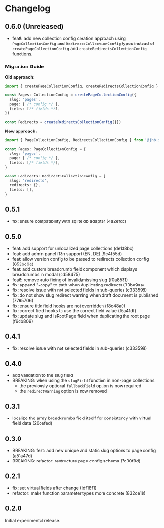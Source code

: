# Changelog

## 0.6.0 (Unreleased)

- feat!: add new collection config creation approach using `PageCollectionConfig` and `RedirectsCollectionConfig` types instead of `createPageCollectionConfig` and `createRedirectsCollectionConfig` functions.

### Migration Guide

**Old approach:**
```ts
import { createPageCollectionConfig, createRedirectsCollectionConfig } from '@jhb.software/payload-pages-plugin'

const Pages: CollectionConfig = createPageCollectionConfig({
  slug: 'pages',
  page: { /* config */ },
  fields: [/* fields */],
})

const Redirects = createRedirectsCollectionConfig({})
```

**New approach:**
```ts
import { PageCollectionConfig, RedirectsCollectionConfig } from '@jhb.software/payload-pages-plugin'

const Pages: PageCollectionConfig = {
  slug: 'pages',
  page: { /* config */ },
  fields: [/* fields */],
}

const Redirects: RedirectsCollectionConfig = {
  slug: 'redirects',
  redirects: {},
  fields: [],
}
```

## 0.5.1

- fix: ensure compatibility with sqlite db adapter (4a2efdc)

## 0.5.0

- feat: add support for unlocalized page collections (de138bc)
- feat: add admin panel i18n support (EN, DE) (9c4f55d)
- feat: allow version config to be passed to redirects collection config (652bc9e)
- feat: add custom breadcrumb field component which displays breadcrumbs in modal (cd58475)
- feat!: remove auto fixing of invalid/missing slug (f0a8531)
- fix: append "-copy" to path when duplicating redirects (33be9aa)
- fix: resolve issue with not selected fields in sub-queries (c333598)
- fix: do not show slug redirect warning when draft document is published (7765706) 
- fix: ensure title field hooks are not overridden (f8c48a0)
- fix: correct field hooks to use the correct field value (f6a41df)
- fix: update slug and isRootPage field when duplicating the root page (f6db809)

## 0.4.1

- fix: resolve issue with not selected fields in sub-queries (c333598)

## 0.4.0

- add validation to the slug field
- BREAKING: when using the `slugField` function in non-page collections
    - the previously optional `fallbackField` option is now required
    - the `redirectWarning` option is now removed

## 0.3.1

- localize the array breadcrumbs field itself for consistency with virtual field data (20cefed)

## 0.3.0

- BREAKING: feat: add new unique and static slug options to page config (a51a47d)
- BREAKING: refactor: restructure page config schema (7c30f8d)

## 0.2.1

- fix: set virtual fields after change (1df18f1)
- refactor: make function parameter types more concrete (832ce18)

## 0.2.0

Initial experimental release.
